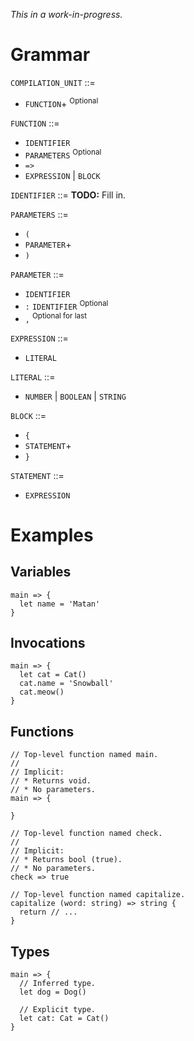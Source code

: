 _This in a work-in-progress._

# Grammar

`COMPILATION_UNIT` ::=
  * `FUNCTION`+ <sup>Optional</sup>

`FUNCTION` ::=
  * `IDENTIFIER`
  * `PARAMETERS` <sup>Optional</sup>
  * `=>`
  * `EXPRESSION` | `BLOCK`

`IDENTIFIER` ::= **TODO:** Fill in.

`PARAMETERS` ::=
  * `(`
  * `PARAMETER`+
  * `)`

`PARAMETER` ::=
  * `IDENTIFIER`
  * `:` `IDENTIFIER` <sup>Optional</sub>
  * `,` <sup>Optional for last<sup>

`EXPRESSION` ::=
  * `LITERAL`

`LITERAL` ::=
  * `NUMBER` | `BOOLEAN` | `STRING`

`BLOCK` ::=
  * `{`
  * `STATEMENT`+
  * `}`

`STATEMENT` ::=
  * `EXPRESSION`

# Examples

## Variables

```
main => {
  let name = 'Matan'
}
```

## Invocations

```
main => {
  let cat = Cat()
  cat.name = 'Snowball'
  cat.meow()
}
```

## Functions

```
// Top-level function named main.
//
// Implicit:
// * Returns void.
// * No parameters.
main => {
  
}

// Top-level function named check.
//
// Implicit:
// * Returns bool (true).
// * No parameters.
check => true

// Top-level function named capitalize.
capitalize (word: string) => string {
  return // ...
}
```

## Types

```
main => {
  // Inferred type.
  let dog = Dog()

  // Explicit type.
  let cat: Cat = Cat()
}
```
